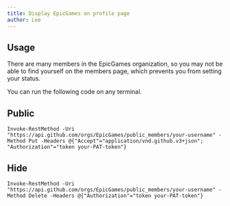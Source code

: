 ```yaml
---
title: Display EpicGames on profile page
author: Lee
---
```


## Usage

There are many members in the EpicGames organization, so you may not be able to find yourself on the members page, which prevents you from setting your status.

You can run the following code on any terminal.

## Public

```shell
Invoke-RestMethod -Uri "https://api.github.com/orgs/EpicGames/public_members/your-username" -Method Put -Headers @{"Accept"="application/vnd.github.v3+json"; "Authorization"="token your-PAT-token"}
```

## Hide

```shell
Invoke-RestMethod -Uri "https://api.github.com/orgs/EpicGames/public_members/your-username" -Method Delete -Headers @{"Authorization"="token your-PAT-token"}
```
